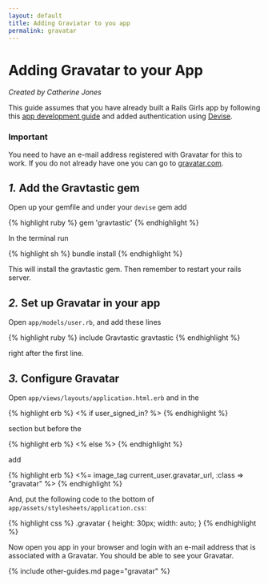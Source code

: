 ```yaml
---
layout: default
title: Adding Graviatar to you app
permalink: gravatar
---
```


# Adding Gravatar to your App

*Created by Catherine Jones*

This guide assumes that you have already built a Rails Girls app by following this [app development guide](http://guides.railsgirls.com/app/) and added authentication using [Devise](http://guides.railsgirls.com/devise/).

### Important

You need to have an e-mail address registered with Gravatar for this to work. If you do not already have one you can go to [gravatar.com](http://en.gravatar.com/).

## *1.* Add the Gravtastic gem

Open up your gemfile and under your `devise` gem add

{% highlight ruby %}
gem 'gravtastic'
{% endhighlight %}

In the terminal run

{% highlight sh %}
bundle install
{% endhighlight %}

This will install the gravtastic gem. Then remember to restart your rails server.

## *2.* Set up Gravatar in your app

Open `app/models/user.rb`, and add these lines

{% highlight ruby %}
include Gravtastic
gravtastic
{% endhighlight %}

right after the first line.

## *3.* Configure Gravatar

Open `app/views/layouts/application.html.erb` and in the

{% highlight erb %}
<% if user_signed_in? %>
{% endhighlight %}

section but before the

{% highlight erb %}
<% else %>
{% endhighlight %}

add

{% highlight erb %}
<%= image_tag current_user.gravatar_url, :class => "gravatar" %>
{% endhighlight %}

And, put the following code to the bottom of `app/assets/stylesheets/application.css`:

{% highlight css %}
.gravatar {
  height: 30px;
  width: auto;
}
{% endhighlight %}

Now open you app in your browser and login with an e-mail address that is associated with a Gravatar. You should be able to see your Gravatar.

{% include other-guides.md page="gravatar" %}
